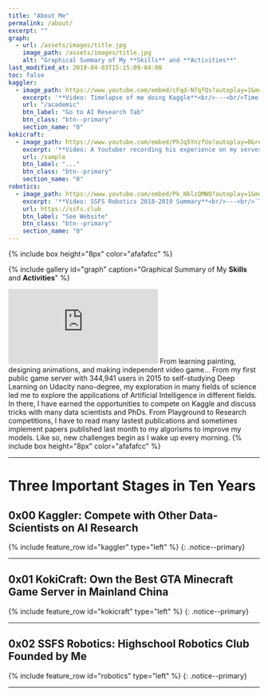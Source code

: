 ```yaml
---
title: "About Me"
permalink: /about/
excerpt: ""
graph:
  - url: /assets/images/title.jpg
    image_path: /assets/images/title.jpg
    alt: "Graphical Summary of My **Skills** and **Activities**"
last_modified_at: 2019-04-03T15:15:09-04:00
toc: false
kaggler:
  - image_path: https://www.youtube.com/embed/cFqd-N7qfQs?autoplay=1&mute=1&rel=0&showinfo=0&loop=1&playlist=cFqd-N7qfQs
    excerpt: '**Video: Timelapse of me doing Kaggle**<br/>---<br/>Time: `2018-2020`<br/>Medals: `2 Kernel Bronze` `3 Discussion Silver` `34 Discussion Bronze`<br/><br/> >> My adult-classmates from Udacity introduced me to Kaggle: a platform of online research-level AI competitions. Here, I analyzed data and created models for companies like TGS, CAMPS, and HPA in the frontier research of geology, biology, and chemistry. During the school days, I had to monitor the training process of my model between class periods and during breaks. It exites me everytime I use my own hypotheisis to come up with a solution that breakes a reacord. This experience surely becomes one of my biggest habits and challenges.'
    url: "/academic"
    btn_label: "Go to AI Research Tab"
    btn_class: "btn--primary"
    section_name: "0"
kokicraft:
  - image_path: https://www.youtube.com/embed/PhJq5YnzfUo?autoplay=0&rel=0&showinfo=0&loop=0&playlist=PhJq5YnzfUo
    excerpt: '**Video: A Youtuber recording his experience on my server**<br/>---<br/>Time: `2014-2018`<br/>Achievements: `First Buesness Created by Myself` `344,941 players` `$500 USD/month`<br/><br/> >> This is a well-known Minecraft Server in China founded, hosted, and coded by myself. In my 13 years old, it was my first business creating $500 USD per month. I learned how to host a server, prevent DDoS attacks, use SQL Databases, optimize the experience, handling relationships with other competitors, and program a game. During the process, many players and developers who enjoyed my server joined the team and helped to create texture, videos, etc... for my server.'
    url: /sample
    btn_label: "..."
    btn_class: "btn--primary"
    section_name: "0"
robotics:
  - image_path: https://www.youtube.com/embed/Pk_NblzQMWQ?autoplay=1&mute=1&rel=0&showinfo=0&loop=1&playlist=Pk_NblzQMWQ
    excerpt: '**Video: SSFS Robotics 2018-2019 Summary**<br/>---<br/>`Time: 2017-2020`<br/>Achievements: `Judges Award` `First Ranked Team in local` `Advanced to Maryland State Chaimpionship`<br/><br/> >> My friend Qian and I created the SSFS Robotics Club in my Sophmore year. We got donations from Kuka and built the robot in 2 weeks before the midterm and got the Judges Award in FTC Competition. However, ALL the members of the team, including my friend graduated in the second year. As more and more students joined our club I have to restart the club on my own. After many joined the team, we designed a new team logo, hoodies, websites, and looked for donations from the school and several other companies. It soon became the biggest club in our school. Finally, we were placed 1st in the Qualifier and got into Maryland State Championship.<br/>'
    url: https://ssfs.club
    btn_label: "See Website"
    btn_class: "btn--primary"
    section_name: "0"
---
```

{% include box height="8px" color="afafafcc" %}

{% include gallery id="graph" caption="Graphical Summary of My **Skills** and **Activities**" %}
<iframe src="https://www.youtube.com/embed/cFqd-N7qfQs?autoplay=1&mute=1&rel=0&showinfo=0&loop=1&playlist=cFqd-N7qfQs" frameborder="0" width="auto" height="auto" allowfullscreen></iframe>
From learning painting, designing animations, and making independent video game... From my first public game server with 344,941 users in 2015 to self-studying Deep Learning on Udacity nano-degree, my exploration in many fields of science led me to explore the applications of Artificial Intelligence in different fields. In there, I have earned the opportunities to compete on Kaggle and discuss tricks with many data scientists and PhDs. From Playground to Research competitions, I have to read many lastest publications and sometimes implement papers published last month to my algorisms to improve my models. Like so, new challenges begin as I wake up every morning.
{% include box height="8px" color="afafafcc" %}

---
# Three Important Stages in Ten Years
## 0x00 Kaggler: Compete with Other Data-Scientists on AI Research 
{% include feature_row id="kaggler" type="left" %}
{: .notice--primary}

---
## 0x01 KokiCraft: Own the Best GTA Minecraft Game Server in Mainland China
{% include feature_row id="kokicraft" type="left" %}
{: .notice--primary}

---
## 0x02 SSFS Robotics: Highschool Robotics Club Founded by Me
{% include feature_row id="robotics" type="left" %}
{: .notice--primary}

---